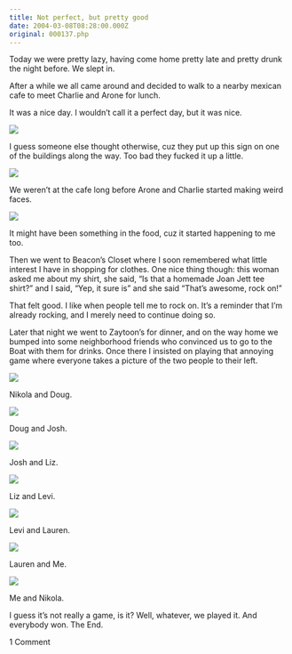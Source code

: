 ```yaml
---
title: Not perfect, but pretty good
date: 2004-03-08T08:28:00.000Z
original: 000137.php
---
```


Today we were pretty lazy, having come home pretty late and pretty drunk the night before. We slept in.

After a while we all came around and decided to walk to a nearby mexican cafe to meet Charlie and Arone for lunch.

It was a nice day. I wouldn’t call it a perfect day, but it was nice.

<p class="polaroid" style="--deg: -2deg"><img src="./perfect.jpg" /></p>
I guess someone else thought otherwise, cuz they put up this sign on one of the buildings along the way. Too bad they fucked it up a little.

<p class="polaroid" style="--deg: -2deg"><img src="./charlie-arone.jpg" /></p>
We weren’t at the cafe long before Arone and Charlie started making weird faces.

<p class="polaroid" style="--deg: -2deg"><img src="./pascal-charlie.jpg" /></p>
It might have been something in the food, cuz it started happening to me too.

Then we went to Beacon’s Closet where I soon remembered what little interest I have in shopping for clothes. One nice thing though: this woman asked me about my shirt, she said, “Is that a homemade Joan Jett tee shirt?” and I said, “Yep, it sure is” and she said “That’s awesome, rock on!”

That felt good. I like when people tell me to rock on. It’s a reminder that I’m already rocking, and I merely need to continue doing so.

Later that night we went to Zaytoon’s for dinner, and on the way home we bumped into some neighborhood friends who convinced us to go to the Boat with them for drinks. Once there I insisted on playing that annoying game where everyone takes a picture of the two people to their left.

<p class="polaroid" style="--deg: -2deg"><img src="./nikola-doug.jpg" /></p>
Nikola and Doug.

<p class="polaroid" style="--deg: -2deg"><img src="./doug-josh.jpg" /></p>
Doug and Josh.

<p class="polaroid" style="--deg: -2deg"><img src="./josh-liz.jpg" /></p>
Josh and Liz.

<p class="polaroid" style="--deg: -2deg"><img src="./liz-levi.jpg" /></p>
Liz and Levi.

<p class="polaroid" style="--deg: -2deg"><img src="./levi-lauren.jpg" /></p>
Levi and Lauren.

<p class="polaroid" style="--deg: -2deg"><img src="./lauren-pascal.jpg" /></p>
Lauren and Me.

<p class="polaroid" style="--deg: -2deg"><img src="./pascal-nikola.jpg" /></p>
Me and Nikola.

I guess it’s not really a game, is it? Well, whatever, we played it. And everybody won. The End.

<span class="commentheader">1 Comment</span>

<!-- <div class="commentdivider">
<span class="commentauthorbox">Posted by <a href="mailto&#58;bill_haite&#64;yahoo&#46;com">andy or bill or susan?</a></span>
<span class="commentdatebox">Thursday, October 28, 2004</span>
<span class="commenttimebox"> 2:12 AM</span>
</div>
<div class="commentbody">its been a while but as i remember charlie and arone always had their fingers up their noses-or im just drunk….

anywhoooooooooooooooooo

i think there needs to be more yodeling

andy

im not a feeakin spambot</div> -->
